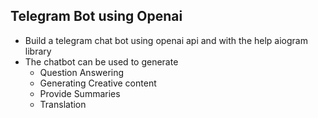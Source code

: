 ## Telegram Bot using Openai
+ Build a telegram chat bot using openai api and with the help aiogram library
+ The chatbot can be used to generate
    + Question Answering
    + Generating Creative content
    + Provide Summaries
    + Translation
